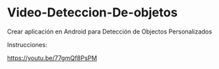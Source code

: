 # Video-Deteccion-De-objetos
Crear aplicación en Android para Detección de Objectos Personalizados 

Instrucciones:

https://youtu.be/77gmQf8PsPM
